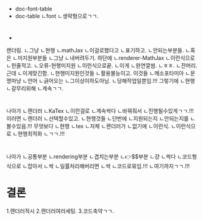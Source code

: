- doc-font-table
- doc-table
ㄴfont
ㄴ생략형으로ㄱㄱ.

#
+
랜더링.
ㄴ그냥
ㄴ현행
ㄴmathJax
ㄴ이걸로했다고
ㄴ표기하고.
ㄴ안되는부분들.
ㄴ혹은
ㄴ미지원부분들
ㄴ그냥
ㄴ내버려두기.
하단에
ㄴrenderer-MathJax
ㄴ이런식으로
ㄴ한줄적고.
ㄴ오류-현행미지원
ㄴ이런식으로끝.
ㄴ이게
ㄴ완연깔쌈.
ㄴㅎㅎ.
ㄴ잔머리.
근데
ㄴ이게맞긴함.
ㄴ현행미지원인것들
ㄴ활용불능이고.
이것들
ㄴ메소포타미아
ㄴ문명마냥
ㄴ언어
ㄴ긁어오는
ㄴ그이상이하도아님.
ㄴ당해작업일뿐임.!!!
그렇기에
ㄴ현행
ㄴ갈무리위해
ㄴ계속ㄱㄱ.
#
나아가
ㄴ랜더러
ㄴKaTex
ㄴ이런걸로
ㄴ계속싹다
ㄴ바꿔줘서
ㄴ진행될수있게ㄱㄱ.!!!
이러면
ㄴ랜더러
ㄴ선택할수있고.
ㄴ현행것들
ㄴ단번에
ㄴ지원되는지
ㄴ안되는지를
ㄴ볼수있음.!!!
무엇보다
ㄴ현행
ㄴtex
ㄴ자체
ㄴ랜더러가
ㄴ없기에
ㄴ이런식.
ㄴ이런식으로
ㄴ현행최적화
ㄴㄱㄱ.!!!
#
나아가
ㄴ공통부분
ㄴrendering부분
ㄴ겹치는부분
ㄴ👉$$부분
ㄴ걍
ㄴ싹다
ㄴ코드형식으로
ㄴ잡아서
ㄴ싹
ㄴ일률처리해버리면
ㄴ싹
ㄴ코드로묶임.!!!
ㄴ여기까지ㄱㄱ.!!!
# 결론
1.랜더러적시
2.랜더러여러세팅.
3.코드축약ㄱㄱ.